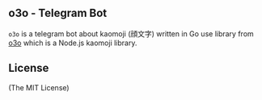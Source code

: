 o3o - Telegram Bot
------------------

`o3o` is a telegram bot about kaomoji (顔文字) written in Go use library from [o3o](https://github.com/guo-yu/o3o)
which is a Node.js kaomoji library.

License
-------

(The MIT License)

